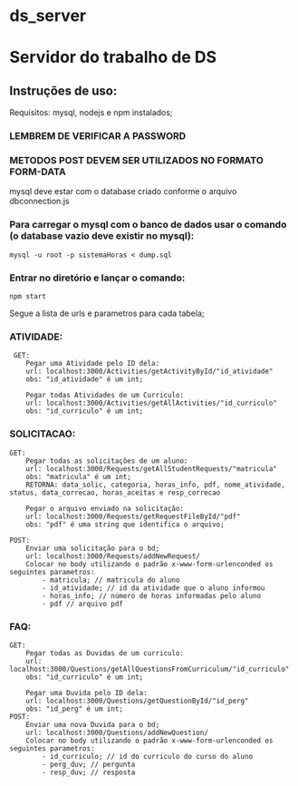 # ds_server
# Servidor do trabalho de DS

## Instruções de uso:
Requisitos: mysql, nodejs e npm instalados;

### LEMBREM DE VERIFICAR A PASSWORD
### METODOS POST DEVEM SER UTILIZADOS NO FORMATO FORM-DATA
mysql deve estar com o database criado conforme o arquivo dbconnection.js

### Para carregar o mysql com o banco de dados usar o comando (o database vazio deve existir no mysql):
	mysql -u root -p sistemaHoras < dump.sql


### Entrar no diretório e lançar o comando:
	npm start

Segue a lista de urls e parametros para cada tabela;
### ATIVIDADE:

	 GET:
		Pegar uma Atividade pelo ID dela:
		url: localhost:3000/Activities/getActivityById/"id_atividade"
		obs: "id_atividade" é um int;

		Pegar todas Atividades de um Curriculo:
		url: localhost:3000/Activities/getAllActivities/"id_curriculo"
		obs: "id_curriculo" é um int;

### SOLICITACAO:
	GET:
		Pegar todas as solicitações de um aluno:
		url: localhost:3000/Requests/getAllStudentRequests/"matricula"
		obs: "matricula" é um int;
		RETORNA: data_solic, categoria, horas_info, pdf, nome_atividade, status, data_correcao, horas_aceitas e resp_correcao

		Pegar o arquivo enviado na solicitação:
		url: localhost:3000/Requests/getRequestFileById/"pdf"
		obs: "pdf" é uma string que identifica o arquivo;

	POST:
		Enviar uma solicitação para o bd;
		url: localhost:3000/Requests/addNewRequest/
		Colocar no body utilizando o padrão x-www-form-urlenconded os seguintes parametros:
			- matricula; // matricula do aluno
			- id_atividade; // id da atividade que o aluno informou
			- horas_info; // número de horas informadas pelo aluno
			- pdf // arquivo pdf
### FAQ:
	GET:
		Pegar todas as Duvidas de um curriculo:
		url: localhost:3000/Questions/getAllQuestionsFromCurriculum/"id_curriculo"
		obs: "id_curriculo" é um int;

		Pegar uma Duvida pelo ID dela:
		url: localhost:3000/Questions/getQuestionById/"id_perg"
		obs: "id_perg" é um int;
	POST:
		Enviar uma nova Duvida para o bd;
		url: localhost:3000/Questions/addNewQuestion/
		Colocar no body utilizando o padrão x-www-form-urlenconded os seguintes parametros:
			- id_curriculo; // id do curriculo do curso do aluno
			- perg_duv; // pergunta
			- resp_duv; // resposta
